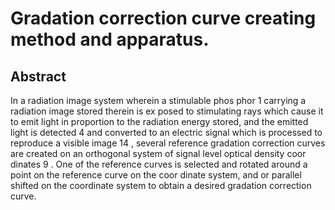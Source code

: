 # Gradation correction curve creating method and apparatus.

## Abstract
In a radiation image system wherein a stimulable phos phor 1 carrying a radiation image stored therein is ex posed to stimulating rays which cause it to emit light in proportion to the radiation energy stored, and the emitted light is detected 4 and converted to an electric signal which is processed to reproduce a visible image 14 , several reference gradation correction curves are created on an orthogonal system of signal level optical density coor dinates 9 . One of the reference curves is selected and rotated around a point on the reference curve on the coor dinate system, and or parallel shifted on the coordinate system to obtain a desired gradation correction curve.